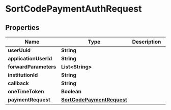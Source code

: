 
# SortCodePaymentAuthRequest

## Properties
Name | Type | Description | Notes
------------ | ------------- | ------------- | -------------
**userUuid** | **String** |  |  [optional]
**applicationUserId** | **String** |  |  [optional]
**forwardParameters** | **List&lt;String&gt;** |  |  [optional]
**institutionId** | **String** |  | 
**callback** | **String** |  | 
**oneTimeToken** | **Boolean** |  | 
**paymentRequest** | [**SortCodePaymentRequest**](SortCodePaymentRequest.md) |  | 



